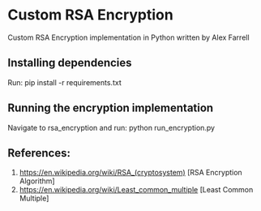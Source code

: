 # Custom RSA Encryption
Custom RSA Encryption implementation in Python written by Alex Farrell

## Installing dependencies
Run: pip install -r requirements.txt 

## Running the encryption implementation
Navigate to rsa_encryption and run: python run_encryption.py

## References:
1) https://en.wikipedia.org/wiki/RSA_(cryptosystem) [RSA Encryption Algorithm]
2) https://en.wikipedia.org/wiki/Least_common_multiple [Least Common Multiple]
